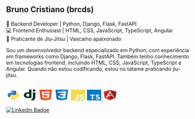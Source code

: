 ## Bruno Cristiano (brcds) ###

🎯 Backend Developer | Python, Django, Flask, FastAPI  
💻 Frontend Enthusiast | HTML, CSS, JavaScript, TypeScript, Angular  
💪 Praticante de Jiu-Jitsu | Vascaíno apaixonado

Sou um desenvolvedor backend especializado em Python, com experiência em frameworks como Django, Flask, FastAPI. Também tenho conhecimento em tecnologias frontend, incluindo HTML, CSS, JavaScript, TypeScript e Angular. Quando não estou codificando, estou no tatame praticando jiu-jitsu.

<div style="display: inline_block"><br>
  <img align="center" alt="Python" height="30" width="40" src="https://raw.githubusercontent.com/devicons/devicon/master/icons/python/python-original.svg">
  <img align="center" alt="Django" height="30" width="40" src="https://github.com/devicons/devicon/blob/master/icons/django/django-plain.svg">
  <img align="center" alt="HTML" height="30" width="40" src="https://raw.githubusercontent.com/devicons/devicon/master/icons/html5/html5-original.svg">
  <img align="center" alt="CSS" height="30" width="40" src="https://raw.githubusercontent.com/devicons/devicon/master/icons/css3/css3-original.svg">  
  <img align="center" alt="Js" height="30" width="40" src="https://raw.githubusercontent.com/devicons/devicon/master/icons/javascript/javascript-plain.svg">
  <img align="center" alt="Ts" height="30" width="40" src="https://raw.githubusercontent.com/devicons/devicon/master/icons/typescript/typescript-plain.svg">
  <img align="center" alt="Angular" height="30" width="40" src="https://raw.githubusercontent.com/devicons/devicon/master/icons/angularjs/angularjs-original.svg">
</div>
</br>
<div> 
  
<a href="https://linkedin.com/in/brunocristianods">
<img alt="Linkedin Badge" src="https://img.shields.io/badge/Bruno%20Cristiano-blue?style=flat-square&logo=Linkedin&logoColor=white&link=https://linkedin.com/in/brunocristianods"/></a>
 
  <!-- ![Snake animation](https://github.com/brcds/brcds/blob/output/github-contribution-grid-snake.svg) -->
 
</div>
